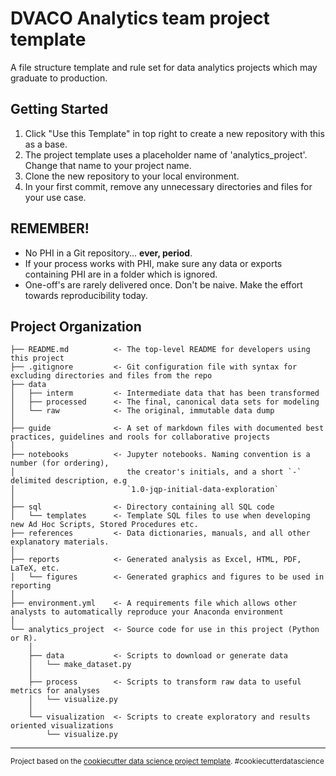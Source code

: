DVACO Analytics team project template
==============================

A file structure template and rule set for data analytics projects which may graduate to production.

Getting Started
------------
1. Click "Use this Template" in top right to create a new repository with this as a base.
2. The project template uses a placeholder name of 'analytics_project'. Change that name to your project name.
3. Clone the new repository to your local environment.
4. In your first commit, remove any unnecessary directories and files for your use case.

__REMEMBER!__
------------
- No PHI in a Git repository... __ever, period__. 
- If your process works with PHI, make sure any data or exports containing PHI are in a folder which is ignored.
- One-off's are rarely delivered once. Don't be naive. Make the effort towards reproducibility today.

Project Organization
------------

    ├── README.md          <- The top-level README for developers using this project
    ├── .gitignore         <- Git configuration file with syntax for excluding directories and files from the repo
    ├── data
    │   ├── interm         <- Intermediate data that has been transformed
    │   ├── processed      <- The final, canonical data sets for modeling
    │   └── raw            <- The original, immutable data dump
    │
    ├── guide              <- A set of markdown files with documented best practices, guidelines and rools for collaborative projects
    │
    ├── notebooks          <- Jupyter notebooks. Naming convention is a number (for ordering),
    │                         the creator's initials, and a short `-` delimited description, e.g
    │                         `1.0-jqp-initial-data-exploration`
    │
    ├── sql                <- Directory containing all SQL code
    │   └── templates      <- Template SQL files to use when developing new Ad Hoc Scripts, Stored Procedures etc.
    ├── references         <- Data dictionaries, manuals, and all other explanatory materials.
    │
    ├── reports            <- Generated analysis as Excel, HTML, PDF, LaTeX, etc.
    │   └── figures        <- Generated graphics and figures to be used in reporting
    │
    ├── environment.yml    <- A requirements file which allows other analysts to automatically reproduce your Anaconda environment
    │
    └── analytics_project  <- Source code for use in this project (Python or R).
        │
        ├── data           <- Scripts to download or generate data
        │   └── make_dataset.py
        │
        ├── process        <- Scripts to transform raw data to useful metrics for analyses
        │	└── visualize.py
		│
        └── visualization  <- Scripts to create exploratory and results oriented visualizations
            └── visualize.py
    
--------

<p><small>Project based on the <a target="_blank" href="https://drivendata.github.io/cookiecutter-data-science/">cookiecutter data science project template</a>. #cookiecutterdatascience</small></p>
